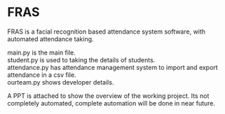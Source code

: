 # FRAS
FRAS is a facial recognition based attendance system software, with automated attendance taking.

main.py is the main file.
<br>student.py is used to taking the details of students.
<br>attendance.py has attendance management system to import and export attendance in a csv file.
<br>ourteam.py shows developer details.

A PPT is attached to show the overview of the working project.
Its not completely automated, complete automation will be done in near future.
